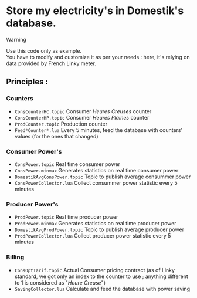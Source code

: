 # Store my electricity's in Domestik's database.

> [!WARNING]  
> Use this code only as example.<br>
> You have to modify and customize it as per your needs : 
> here, it's relying on data provided by French Linky meter.

## Principles :

### Counters

- `ConsCounterHC.topic` Consumer *Heures Creuses* counter
- `ConsCounterHP.topic` Consumer *Heures Plaines* counter
- `ProdCounter.topic` Production counter
- `Feed*Counter*.lua` Every 5 minutes, feed the database with counters' values (for the ones that changed)

### Consumer Power's

- `ConsPower.topic` Real time consumer power
- `ConsPower.minmax` Generates statistics on real time consumer power
- `DomestikAvgConsPower.topic` Topic to publish average consummer power
- `ConsPowerCollector.lua` Collect consummer power statistic every 5 minutes

### Producer Power's
- `ProdPower.topic` Real time producer power
- `ProdPower.minmax` Generates statistics on real time producer power
- `DomestikAvgProdPower.topic` Topic to publish average producer power
- `ProdPowerCollector.lua` Collect producer power statistic every 5 minutes

### Billing
- `ConsOptTarif.topic` Actual Consumer pricing contract (as of Linky standard, we got only an index to the counter to use ; anything different to 1 is considered as "*Heure Creuse*")
- `SavingCollector.lua` Calculate and feed the database with power saving
